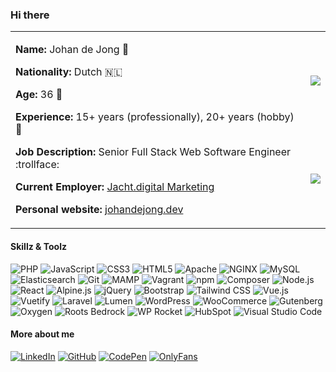 ### Hi there

<table style="border-collapse: collapse; border: none;">
<tr>
<td rowspan="2" valign="top">
  <p><strong>Name:</strong> Johan de Jong 👋</p>
  <p><strong>Nationality:</strong> Dutch 🇳🇱</p>
  <p><strong>Age:</strong> 36 🧓</p>
  <p><strong>Experience:</strong> 15+ years (professionally), 20+ years (hobby) 👷</p>
  <p><strong>Job Description:</strong> Senior Full Stack Web Software Engineer :trollface:</p>
  <p><strong>Current Employer:</strong> <a href="https://jacht.digital">Jacht.digital Marketing</a></p>
  <p><strong>Personal website:</strong> <a href="https://johandejong.dev/?source=github">johandejong.dev</a></p>
  </td>
<td>
    <img src="https://github-readme-stats.vercel.app/api?username=Grezvany13&count_private=true&show_icons=true&theme=slateorange&include_all_commits=true" />
  </td>
  </tr>
<tr>
<td>
    <img src="https://github-readme-stats.vercel.app/api/top-langs/?username=Grezvany13&count_private=true&show_icons=true&theme=slateorange&include_all_commits=true" />
  </td>
</tr>
</table>


#### Skillz & Toolz
![PHP](https://img.shields.io/static/v1?label=&message=PHP&color=777BB4&logo=PHP&labelColor=333333&logoColor=white&logoWidth=20&style=for-the-badge)
![JavaScript](https://img.shields.io/static/v1?label=&message=JavaScript&color=F7DF1E&logo=JavaScript&labelColor=333333&logoColor=white&logoWidth=20&style=for-the-badge)
![CSS3](https://img.shields.io/static/v1?label=&message=CSS3&color=1572B6&logo=CSS3&labelColor=333333&logoColor=white&logoWidth=20&style=for-the-badge)
![HTML5](https://img.shields.io/static/v1?label=&message=HTML5&color=E34F26&logo=HTML5&labelColor=333333&logoColor=white&logoWidth=20&style=for-the-badge)
![Apache](https://img.shields.io/static/v1?label=&message=Apache&color=D22128&logo=Apache&labelColor=333333&logoColor=white&logoWidth=20&style=for-the-badge)
![NGINX](https://img.shields.io/static/v1?label=&message=NGINX&color=009639&logo=NGINX&labelColor=333333&logoColor=white&logoWidth=20&style=for-the-badge)
![MySQL](https://img.shields.io/static/v1?label=&message=MySQL&color=4479A1&logo=MySQL&labelColor=333333&logoColor=white&logoWidth=20&style=for-the-badge)
![Elasticsearch](https://img.shields.io/static/v1?label=&message=Elasticsearch&color=005571&logo=Elasticsearch&labelColor=333333&logoColor=white&logoWidth=20&style=for-the-badge)
![Git](https://img.shields.io/static/v1?label=&message=Git&color=F05032&logo=Git&labelColor=333333&logoColor=white&logoWidth=20&style=for-the-badge)
![MAMP](https://img.shields.io/static/v1?label=&message=MAMP&color=02749C&logo=MAMP&labelColor=333333&logoColor=white&logoWidth=20&style=for-the-badge)
![Vagrant](https://img.shields.io/static/v1?label=&message=Vagrant&color=1868F2&logo=Vagrant&labelColor=333333&logoColor=white&logoWidth=20&style=for-the-badge)
![npm](https://img.shields.io/static/v1?label=&message=npm&color=CB3837&logo=npm&labelColor=333333&logoColor=white&logoWidth=20&style=for-the-badge)
![Composer](https://img.shields.io/static/v1?label=&message=MySQL&color=885630&logo=MySQL&labelColor=333333&logoColor=white&logoWidth=20&style=for-the-badge)
![Node.js](https://img.shields.io/static/v1?label=&message=Node.js&color=339933&logo=Node.js&labelColor=333333&logoColor=white&logoWidth=20&style=for-the-badge)
![React](https://img.shields.io/static/v1?label=&message=React&color=61DAFB&logo=React&labelColor=333333&logoColor=white&logoWidth=20&style=for-the-badge)
![Alpine.js](https://img.shields.io/static/v1?label=&message=Alpine.js&color=8BC0D0&logo=Alpine.js&labelColor=333333&logoColor=white&logoWidth=20&style=for-the-badge)
![jQuery](https://img.shields.io/static/v1?label=&message=jQuery&color=0769AD&logo=jQuery&labelColor=333333&logoColor=white&logoWidth=20&style=for-the-badge)
![Bootstrap](https://img.shields.io/static/v1?label=&message=Bootstrap&color=7952B3&logo=Bootstrap&labelColor=333333&logoColor=white&logoWidth=20&style=for-the-badge)
![Tailwind CSS](https://img.shields.io/static/v1?label=&message=Tailwind%20CSS&color=06B6D4&logo=Tailwind%20CSS&labelColor=333333&logoColor=white&logoWidth=20&style=for-the-badge)
![Vue.js](https://img.shields.io/static/v1?label=&message=Vue.js&color=4FC08D&logo=Vue.js&labelColor=333333&logoColor=white&logoWidth=20&style=for-the-badge)
![Vuetify](https://img.shields.io/static/v1?label=&message=Vuetify&color=1867C0&logo=Vuetify&labelColor=333333&logoColor=white&logoWidth=20&style=for-the-badge)
![Laravel](https://img.shields.io/static/v1?label=&message=Laravel&color=FF2D20&logo=Laravel&labelColor=333333&logoColor=white&logoWidth=20&style=for-the-badge)
![Lumen](https://img.shields.io/static/v1?label=&message=Lumen&color=E74430&logo=Lumen&labelColor=333333&logoColor=white&logoWidth=20&style=for-the-badge)
![WordPress](https://img.shields.io/static/v1?label=&message=WordPress&color=21759B&logo=WordPress&labelColor=333333&logoColor=white&logoWidth=20&style=for-the-badge)
![WooCommerce](https://img.shields.io/static/v1?label=&message=WooCommerce&color=96588A&logo=WooCommerce&labelColor=333333&logoColor=white&logoWidth=20&style=for-the-badge)
![Gutenberg](https://img.shields.io/static/v1?label=&message=Gutenberg&color=000000&logo=Gutenberg&labelColor=333333&logoColor=white&logoWidth=20&style=for-the-badge)
![Oxygen](https://img.shields.io/static/v1?label=&message=Oxygen&color=3A209E&logo=Oxygen&labelColor=333333&logoColor=white&logoWidth=20&style=for-the-badge)
![Roots Bedrock](https://img.shields.io/static/v1?label=&message=Roots%20Bedrock&color=525DDC&logo=Roots%20Bedrock&labelColor=333333&logoColor=white&logoWidth=20&style=for-the-badge)
![WP Rocket](https://img.shields.io/static/v1?label=&message=WP%20Rocket&color=F56640&logo=WP%20Rocket&labelColor=333333&logoColor=white&logoWidth=20&style=for-the-badge)
![HubSpot](https://img.shields.io/static/v1?label=&message=HubSpot&color=FF7A59&logo=HubSpot&labelColor=333333&logoColor=white&logoWidth=20&style=for-the-badge)
![Visual Studio Code](https://img.shields.io/static/v1?label=&message=Visual%20Studio%20Code&color=007ACC&logo=Visual%20Studio%20Code&labelColor=333333&logoColor=white&logoWidth=20&style=for-the-badge)

<!--
Icons: https://simpleicons.org/
Badges: https://shields.io/
-->

#### More about me
[![LinkedIn](https://img.shields.io/static/v1?label=&message=LinkedIn&color=0A66C2&logo=LinkedIn&labelColor=333333&logoColor=white&logoWidth=20&style=for-the-badge)](https://www.linkedin.com/in/jjdejong/)
[![GitHub](https://img.shields.io/static/v1?label=&message=GitHub&color=181717&logo=GitHub&labelColor=333333&logoColor=white&logoWidth=20&style=for-the-badge)](https://github.com/Grezvany13)
[![CodePen](https://img.shields.io/static/v1?label=&message=CodePen&color=000000&logo=CodePen&labelColor=333333&logoColor=white&logoWidth=20&style=for-the-badge)](https://codepen.io/Grezvany13)
[![OnlyFans](https://img.shields.io/static/v1?label=&message=OnlyFans&color=00AFF0&logo=OnlyFans&labelColor=333333&logoColor=white&logoWidth=20&style=for-the-badge)](https://youtu.be/dQw4w9WgXcQ)
<!-- Xing #006567 -->
